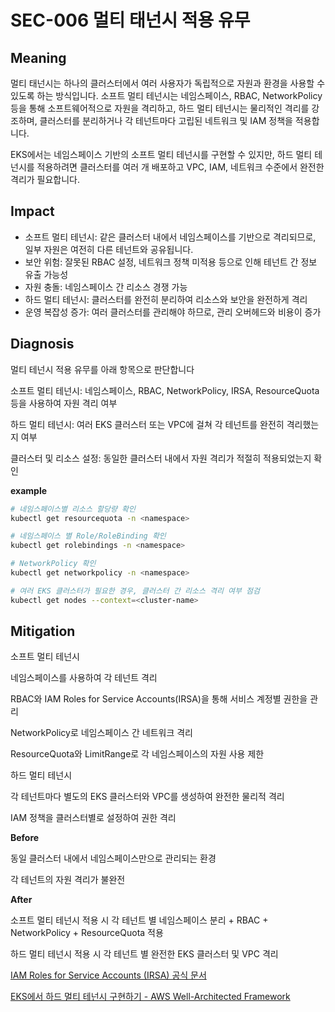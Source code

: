 # SEC-006 멀티 태넌시 적용 유무

## Meaning
멀티 태넌시는 하나의 클러스터에서 여러 사용자가 독립적으로 자원과 환경을 사용할 수 있도록 하는 방식입니다. 소프트 멀티 테넌시는 네임스페이스, RBAC, NetworkPolicy 등을 통해 소프트웨어적으로 자원을 격리하고, 하드 멀티 테넌시는 물리적인 격리를 강조하며, 클러스터를 분리하거나 각 테넌트마다 고립된 네트워크 및 IAM 정책을 적용합니다.

EKS에서는 네임스페이스 기반의 소프트 멀티 테넌시를 구현할 수 있지만, 하드 멀티 테넌시를 적용하려면 클러스터를 여러 개 배포하고 VPC, IAM, 네트워크 수준에서 완전한 격리가 필요합니다.

## Impact
- 소프트 멀티 테넌시: 같은 클러스터 내에서 네임스페이스를 기반으로 격리되므로, 일부 자원은 여전히 다른 테넌트와 공유됩니다.
- 보안 위험: 잘못된 RBAC 설정, 네트워크 정책 미적용 등으로 인해 테넌트 간 정보 유출 가능성
- 자원 충돌: 네임스페이스 간 리소스 경쟁 가능
- 하드 멀티 테넌시: 클러스터를 완전히 분리하여 리소스와 보안을 완전하게 격리
- 운영 복잡성 증가: 여러 클러스터를 관리해야 하므로, 관리 오버헤드와 비용이 증가

## Diagnosis
멀티 테넌시 적용 유무를 아래 항목으로 판단합니다

소프트 멀티 테넌시: 네임스페이스, RBAC, NetworkPolicy, IRSA, ResourceQuota 등을 사용하여 자원 격리 여부

하드 멀티 테넌시: 여러 EKS 클러스터 또는 VPC에 걸쳐 각 테넌트를 완전히 격리했는지 여부

클러스터 및 리소스 설정: 동일한 클러스터 내에서 자원 격리가 적절히 적용되었는지 확인

**example**

```bash
# 네임스페이스별 리소스 할당량 확인
kubectl get resourcequota -n <namespace>

# 네임스페이스 별 Role/RoleBinding 확인
kubectl get rolebindings -n <namespace>

# NetworkPolicy 확인
kubectl get networkpolicy -n <namespace>

# 여러 EKS 클러스터가 필요한 경우, 클러스터 간 리소스 격리 여부 점검
kubectl get nodes --context=<cluster-name>
```

## Mitigation
소프트 멀티 테넌시

네임스페이스를 사용하여 각 테넌트 격리

RBAC와 IAM Roles for Service Accounts(IRSA)을 통해 서비스 계정별 권한을 관리

NetworkPolicy로 네임스페이스 간 네트워크 격리

ResourceQuota와 LimitRange로 각 네임스페이스의 자원 사용 제한

하드 멀티 테넌시

각 테넌트마다 별도의 EKS 클러스터와 VPC를 생성하여 완전한 물리적 격리

IAM 정책을 클러스터별로 설정하여 권한 격리

**Before**

동일 클러스터 내에서 네임스페이스만으로 관리되는 환경

각 테넌트의 자원 격리가 불완전

**After**

소프트 멀티 테넌시 적용 시 각 테넌트 별 네임스페이스 분리 + RBAC + NetworkPolicy + ResourceQuota 적용

하드 멀티 테넌시 적용 시 각 테넌트 별 완전한 EKS 클러스터 및 VPC 격리

[IAM Roles for Service Accounts (IRSA) 공식 문서](https://docs.aws.amazon.com/ko_kr/eks/latest/userguide/iam-roles-for-service-accounts.html)

[EKS에서 하드 멀티 테넌시 구현하기 - AWS Well-Architected Framework](https://aws.amazon.com/ko/architecture/well-architected/?wa-lens-whitepapers.sort-by=item.additionalFields.sortDate&wa-lens-whitepapers.sort-order=desc&wa-guidance-whitepapers.sort-by=item.additionalFields.sortDate&wa-guidance-whitepapers.sort-order=desc)
